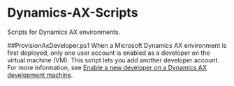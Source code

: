 # Dynamics-AX-Scripts
Scripts for Dynamics AX environments.

##ProvisionAxDeveloper.ps1 
When a Microsoft Dynamics AX environment is first deployed, only one user account is enabled as a developer on the virtual machine (VM). This script lets you add another developer account. For more information, see [Enable a new developer on a Dynamics AX development machine](https://docs.microsoft.com/en-us/dynamics365/unified-operations/dev-itpro/dev-tools/enable-development-machine?toc=dynamics365/unified-operations/fin-and-ops/toc.json).

